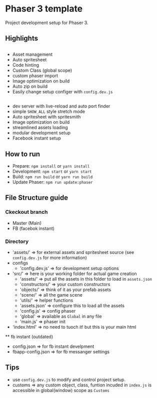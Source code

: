 # Phaser 3 template

Project development setup for Phaser 3.
## Highlights
 ##
  - Asset management
  - Auto spritesheet
  - Code hinting
  - Custom Class (global scope)
  - custom phaser import
  - Image optimization on build
  - Auto zip on build
  - Easily change setup configer with `config.dev.js`
 ##
  - dev server with live-reload and auto port finder
  - simple `SHOW_ALL` style stretch mode
  - Auto spritesheet with spritesmith
  - Image optimization on build
  - streamlined assets loading
  - modular development setup
  - Facebook instant setup

## How to run

- Prepare: `npm install` or `yarn install`
- Development: `npm start` or `yarn start`
- Build: `npm run build` or `yarn run build`
- Update Phaser: `npm run update:phaser`

## File Structure guide

### Ckeckout branch
- Master (Main)
- FB (facebok instant)

### Directory
- 'assets/' => for external assets and spritesheet source (see `config.dev.js` for more information)
- configs
  - 'config.dev.js' => for development setup options
- 'src/' => here is your working folder for actual game creation
  - 'assets/' => put all the assets in this folder to load in `assets.json`
  - 'constructors/' => your custom constructors
  - 'objects/' => think of it as your prefab assets
  - 'scene/' => all the game scene
  - 'utils/' => helper functions
  - 'assets.json' => configure this to load all the assets
  - 'config.js' => config phaser
  - 'global' => available as `Global` in any file
  - 'main.js' => phaser init
- 'index.html' => no need to tuoch it! but this is your main html

** fb instant (outdated)
- config.json => for fb instant develpment
- fbapp-config.json => for fb messanger settings

## Tips

  - use `config.dev.js` to modify and control project setup.
  - customs => any custom object, class, funtion incuded in `index.js` is accessible in global(window) scope as `Customs`

